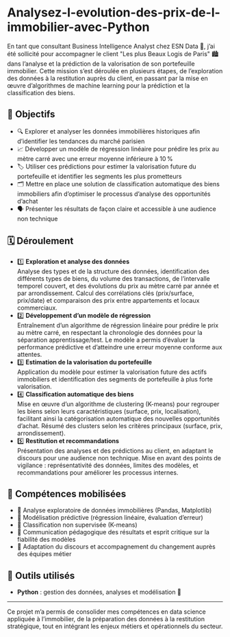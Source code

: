 # Analysez-l-evolution-des-prix-de-l-immobilier-avec-Python
En tant que consultant Business Intelligence Analyst chez ESN Data 🏢, j’ai été sollicité pour accompagner le client "Les plus Beaux Logis de Paris" 🏙️ dans l’analyse et la prédiction de la valorisation de son portefeuille immobilier. Cette mission s’est déroulée en plusieurs étapes, de l’exploration des données à la restitution auprès du client, en passant par la mise en œuvre d’algorithmes de machine learning pour la prédiction et la classification des biens.

## 🎯 Objectifs

- 🔍 Explorer et analyser les données immobilières historiques afin d’identifier les tendances du marché parisien
- 📈 Développer un modèle de régression linéaire pour prédire les prix au mètre carré avec une erreur moyenne inférieure à 10 %
- 🏷️ Utiliser ces prédictions pour estimer la valorisation future du portefeuille et identifier les segments les plus prometteurs
- 🗂️ Mettre en place une solution de classification automatique des biens immobiliers afin d’optimiser le processus d’analyse des opportunités d’achat
- 🗣️ Présenter les résultats de façon claire et accessible à une audience non technique

## 🗓️ Déroulement

- 1️⃣ **Exploration et analyse des données**  
  Analyse des types et de la structure des données, identification des différents types de biens, du volume des transactions, de l’intervalle temporel couvert, et des évolutions du prix au mètre carré par année et par arrondissement. Calcul des corrélations clés (prix/surface, prix/date) et comparaison des prix entre appartements et locaux commerciaux.
- 2️⃣ **Développement d’un modèle de régression**  
  Entraînement d’un algorithme de régression linéaire pour prédire le prix au mètre carré, en respectant la chronologie des données pour la séparation apprentissage/test. Le modèle a permis d’évaluer la performance prédictive et d’atteindre une erreur moyenne conforme aux attentes.
- 3️⃣ **Estimation de la valorisation du portefeuille**  
  Application du modèle pour estimer la valorisation future des actifs immobiliers et identification des segments de portefeuille à plus forte valorisation.
- 4️⃣ **Classification automatique des biens**  
  Mise en œuvre d’un algorithme de clustering (K-means) pour regrouper les biens selon leurs caractéristiques (surface, prix, localisation), facilitant ainsi la catégorisation automatique des nouvelles opportunités d’achat. Résumé des clusters selon les critères principaux (surface, prix, arrondissement).
- 5️⃣ **Restitution et recommandations**  
  Présentation des analyses et des prédictions au client, en adaptant le discours pour une audience non technique. Mise en avant des points de vigilance : représentativité des données, limites des modèles, et recommandations pour améliorer les processus internes.

## 🧠 Compétences mobilisées

- 🏡 Analyse exploratoire de données immobilières (Pandas, Matplotlib)
- 🤖 Modélisation prédictive (régression linéaire, évaluation d’erreur)
- 🧩 Classification non supervisée (K-means)
- 📢 Communication pédagogique des résultats et esprit critique sur la fiabilité des modèles
- 👥 Adaptation du discours et accompagnement du changement auprès des équipes métier

## 🧰 Outils utilisés

- **Python** : gestion des données, analyses et modélisation 🐍

---

Ce projet m’a permis de consolider mes compétences en data science appliquée à l’immobilier, de la préparation des données à la restitution stratégique, tout en intégrant les enjeux métiers et opérationnels du secteur.
